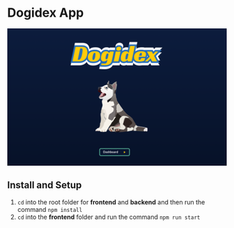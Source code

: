 # Dogidex App

![Dogidex](/img/dogidex.png 'Dogidex')

## Install and Setup

1. `cd` into the root folder for **frontend** and **backend** and then run the command `npm install`
2. `cd` into the **frontend** folder and run the command `npm run start`
